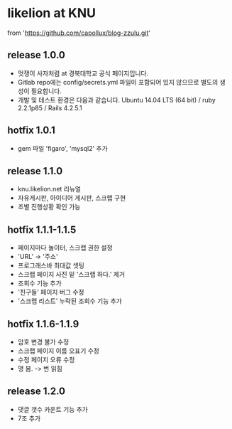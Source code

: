# likelion at KNU

from 'https://github.com/capollux/blog-zzulu.git'

release 1.0.0
--------------
- 멋쟁이 사자처럼 at 경북대학교 공식 페이지입니다.
- Gitlab repo에는 config/secrets.yml 파일이 포함되어 있지 않으므로 별도의 생성이 필요합니다.
- 개발 및 테스트 환경은 다음과 같습니다. Ubuntu 14.04 LTS (64 bit) / ruby 2.2.1p85 / Rails 4.2.5.1

hotfix 1.0.1
--------------
- gem 파일 'figaro', 'mysql2' 추가

release 1.1.0
--------------
- knu.likelion.net 리뉴얼
- 자유게시판, 아이디어 게시판, 스크랩 구현
- 조별 진행상황 확인 가능

hotfix 1.1.1-1.1.5
--------------
- 페이지마다 놀이터, 스크랩 권한 설정
- 'URL' -> '주소'
- 프로그래스바 최대값 셋팅
- 스크랩 페이지 사진 밑 '스크랩 하다.' 제거
- 조회수 기능 추가
- '친구들' 페이지 버그 수정
- '스크랩 리스트' 누락된 조회수 기능 추가

hotfix 1.1.6-1.1.9
--------------
- 암호 변경 불가 수정
- 스크랩 페이지 이름 오표기 수정
- 수정 페이지 오류 수정
- 명 봄. -> 번 읽힘

release 1.2.0
--------------
- 댓글 갯수 카운트 기능 추가
- 7조 추가
